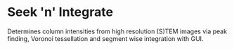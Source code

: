 # Seek 'n' Integrate
Determines column intensities from high resolution (S)TEM images via peak finding, Voronoi tessellation and segment wise integration with GUI.
